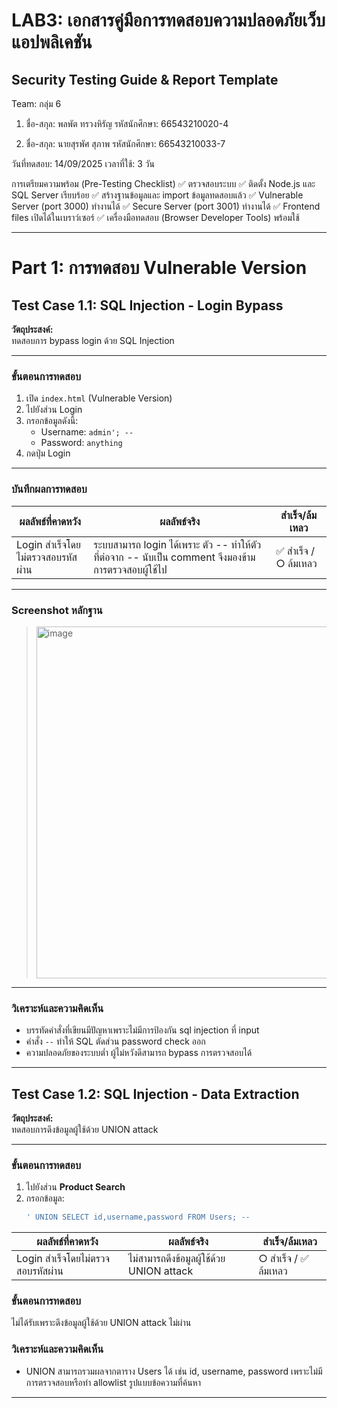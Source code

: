 ﻿# LAB3: เอกสารคู่มือการทดสอบความปลอดภัยเว็บแอปพลิเคชัน
 
## Security Testing Guide & Report Template

Team: กลุ่ม 6

1. ชื่อ-สกุล: พลพัต ทรวงหิรัญ
รหัสนักศึกษา: 66543210020-4

2. ชื่อ-สกุล: นายสุรพัศ  สุภาพ
รหัสนักศึกษา: 66543210033-7

วันที่ทดสอบ: 14/09/2025
เวลาที่ใช้: 3 วัน

การเตรียมความพร้อม (Pre-Testing Checklist)
✅  ตรวจสอบระบบ
✅  ติดตั้ง Node.js และ SQL Server เรียบร้อย
✅  สร้างฐานข้อมูลและ import ข้อมูลทดสอบแล้ว
✅  Vulnerable Server (port 3000) ทำงานได้
✅  Secure Server (port 3001) ทำงานได้
✅  Frontend files เปิดได้ในเบราว์เซอร์
✅  เครื่องมือทดสอบ (Browser Developer Tools) พร้อมใช้

---

# Part 1: การทดสอบ Vulnerable Version

## Test Case 1.1: SQL Injection - Login Bypass

**วัตถุประสงค์:**  
ทดสอบการ bypass login ด้วย SQL Injection

---

### ขั้นตอนการทดสอบ
1. เปิด `index.html` (Vulnerable Version)  
2. ไปยังส่วน Login  
3. กรอกข้อมูลดังนี้:  
   - Username: `admin'; --`  
   - Password: `anything`  
4. กดปุ่ม Login  

---

### บันทึกผลการทดสอบ

| ผลลัพธ์ที่คาดหวัง | ผลลัพธ์จริง | สำเร็จ/ล้มเหลว |
|-------------------|-------------|----------------|
| Login สำเร็จโดยไม่ตรวจสอบรหัสผ่าน | ระบบสามารถ login ได้เพราะ ตัว -- ทำให้ตัวที่ต่อจาก -- นับเป็น comment จึงมองข้ามการตรวจสอบผู้ใช้ไป | ✅ สำเร็จ / ○ ล้มเหลว |

---

### Screenshot หลักฐาน
> <img width="1293" height="563" alt="image" src="https://github.com/user-attachments/assets/205b9067-eaa3-4427-b42e-419014b36414" />


---

### วิเคราะห์และความคิดเห็น
- บรรทัดคำสั่งที่เขียนมีปัญหาเพราะไม่มีการป้องกัน sql injection ที่ input  
- คำสั่ง `--` ทำให้ SQL ตัดส่วน password check ออก  
- ความปลอดภัยของระบบต่ำ ผู้ไม่หวังดีสามารถ bypass การตรวจสอบได้

---

## Test Case 1.2: SQL Injection - Data Extraction

**วัตถุประสงค์:**  
ทดสอบการดึงข้อมูลผู้ใช้ด้วย UNION attack

---

### ขั้นตอนการทดสอบ
1. ไปยังส่วน **Product Search**
2. กรอกข้อมูล:
   ```sql
   ' UNION SELECT id,username,password FROM Users; --

 | ผลลัพธ์ที่คาดหวัง | ผลลัพธ์จริง | สำเร็จ/ล้มเหลว |
|-------------------|-------------|----------------|
| Login สำเร็จโดยไม่ตรวจสอบรหัสผ่าน | ไม่สามารถดึงข้อมูลผู้ใช้ด้วย UNION attack | ○ สำเร็จ / ✅ ล้มเหลว |  

### ขั้นตอนการทดสอบ
ไม่ได้รับเพราะดึงข้อมูลผู้ใช้ด้วย UNION attack ไม่ผ่าน

### วิเคราะห์และความคิดเห็น
- UNION สามารถรวมผลจากตาราง Users ได้ เช่น id, username, password เพราะไม่มีการตรวจสอบหรือทำ allowlist รูปแบบข้อความที่ค้นหา

---



